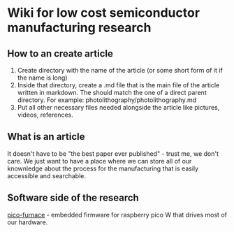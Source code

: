 # Wiki for low cost semiconductor manufacturing research

## How to an create article
1. Create directory with the name of the article (or some short form of it if the name is long)
1. Inside that directory, create a <name>.md file that is the main file of the article written in markdown. The <name> should match the one of a direct parent directory. For example: photolithography/photolithography.md
1. Put all other necessary files needed alongside the article like pictures, videos, references.

## What is an article
It doesn't have to be "the best paper ever published" - trust me, we don't care. We just want to have a place where we can store all of our knownledge about the process for the manufacturing that is easily accessible and searchable.

## Software side of the research
[pico-furnace](https://github.com/SecMeant/pico-furnace) - embedded firmware for raspberry pico W that drives most of our hardware.
